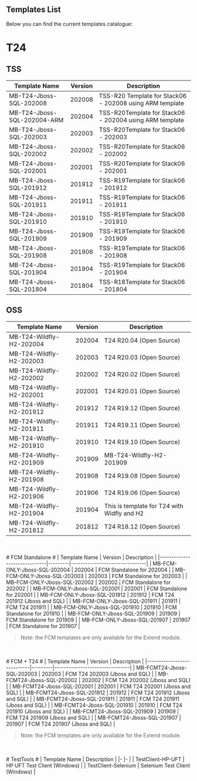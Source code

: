 
## Templates List ##


Below you can find the current templates catalogue: 

# T24   #
## TSS ##
| Template   Name             | Version | Description                                                |
|-----------------------------|---------|------------------------------------------------------------|
| MB-T24-Jboss-SQL-202008     | 202008  | TSS-R20 Template for Stack06 - 202008 using ARM   template |
| MB-T24-Jboss-SQL-202004-ARM | 202004  | TSS-R20Template for Stack06 - 202004 using ARM   template  |
| MB-T24-Jboss-SQL-202003     | 202003  | TSS-R20Template for Stack06 - 202003                       |
| MB-T24-Jboss-SQL-202002     | 202002  | TSS-R20Template for Stack06 - 202002                       |
| MB-T24-Jboss-SQL-202001     | 202001  | TSS-R20Template for Stack06 - 202001                       |
| MB-T24-Jboss-SQL-201912     | 201912  | TSS-R19Template for Stack06 - 201912                       |
| MB-T24-Jboss-SQL-201911     | 201911  | TSS-R19Template for Stack06 - 201911                       |
| MB-T24-Jboss-SQL-201910     | 201910  | TSS-R19Template for Stack06 - 201910                       |
| MB-T24-Jboss-SQL-201909     | 201909  | TSS-R19Template for Stack06 - 201909                       |
| MB-T24-Jboss-SQL-201908     | 201908  | TSS-R19Template for Stack06 - 201908                       |
| MB-T24-Jboss-SQL-201904     | 201904  | TSS-R19Template for Stack06 - 201904                       |
| MB-T24-Jboss-SQL-201804     | 201804  | TSS-R18Template for Stack06 - 201804                       |


## OSS ##
| Template   Name          | Version | Description                                 |
|--------------------------|---------|---------------------------------------------|
| MB-T24-Wildfly-H2-202004 | 202004  | T24 R20.04 (Open Source)                    |
| MB-T24-Wildfly-H2-202003 | 202003  | T24 R20.03 (Open Source)                    |
| MB-T24-Wildfly-H2-202002 | 202002  | T24 R20.02 (Open Source)                    |
| MB-T24-Wildfly-H2-202001 | 202001  | T24 R20.01 (Open Source)                    |
| MB-T24-Wildfly-H2-201912 | 201912  | T24 R19.12 (Open Source)                    |
| MB-T24-Wildfly-H2-201911 | 201911  | T24 R19.11 (Open Source)                    |
| MB-T24-Wildfly-H2-201910 | 201910  | T24 R19.10 (Open Source)                    |
| MB-T24-Wildfly-H2-201909 | 201909  | MB-T24-Wildfly-H2-201909                    |
| MB-T24-Wildfly-H2-201908 | 201908  | T24 R19.08 (Open Source)                    |
| MB-T24-Wildfly-H2-201906 | 201906  | T24 R19.06 (Open Source)                    |
| MB-T24-Wildfly-H2-201904 | 201904  | This is template for T24 with Widfly and H2 |
| MB-T24-Wildfly-H2-201812 | 201812  | T24 R18.12 (Open Source)                    |

 <br>
</br>
# FCM Standalone #
| Template   Name              | Version | Description                    |
|------------------------------|---------|--------------------------------|
| MB-FCM-ONLY-Jboss-SQL-202004 | 202004  | FCM Standalone for 202004      |
| MB-FCM-ONLY-Jboss-SQL-202003 | 202003  | FCM Standalone for 202003      |
| MB-FCM-ONLY-Jboss-SQL-202002 | 202002  | FCM Standalone for 202002      |
| MB-FCM-ONLY-Jboss-SQL-202001 | 202001  | FCM Standalone for 202001      |
| MB-FCM-ONLY-Jboss-SQL-201912 | 201912  | FCM T24 201912 (Jboss and SQL) |
| MB-FCM-ONLY-Jboss-SQL-201911 | 201911  | FCM T24 201911                 |
| MB-FCM-ONLY-Jboss-SQL-201910 | 201910  | FCM Standalone for 201910      |
| MB-FCM-ONLY-Jboss-SQL-201909 | 201909  | FCM Standalone for 201909      |
| MB-FCM-ONLY-Jboss-SQL-201907 | 201907  | FCM Standalone for 201907      |

>Note: the FCM templates are only available for the Extend module.

 <br>
</br>
# FCM + T24 #
| Template   Name            | Version | Description                    |
|----------------------------|---------|--------------------------------|
| MB-FCMT24-Jboss-SQL-202003 | 202003  | FCM T24 202003 (Jboss and SQL) |
| MB-FCMT24-Jboss-SQL-202002 | 202002  | FCM T24 202002 (Jboss and SQL) |
| MB-FCMT24-Jboss-SQL-202001 | 202001  | FCM T24 202001 (Jboss and SQL) |
| MB-FCMT24-Jboss-SQL-201912 | 201912  | FCM T24 201912 (Jboss and SQL) |
| MB-FCMT24-Jboss-SQL-201911 | 201911  | FCM T24 201911 (Jboss and SQL) |
| MB-FCMT24-Jboss-SQL-201910 | 201910  | FCM T24 201910 (Jboss and SQL) |
| MB-FCMT24-Jboss-SQL-201909 | 201909  | FCM T24 201909  (Jboss and SQL) |
| MB-FCMT24-Jboss-SQL-201907 | 201907  | FCM T24 201907 (Jboss and SQL) |	

>Note: the FCM templates are only available for the Extend module.

 <br>
</br>
# TestTools #
| Template   Name 	| Description 	|
|-	|-	|
| TestClient-HP-UFT 	| HP UFT Test Client (Windows) 	|
| TestClient-Selenium 	| Selenium Test Client (Windows) 	|


